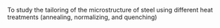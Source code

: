 To study the tailoring of the microstructure of steel using different heat treatments (annealing, normalizing, and quenching)
